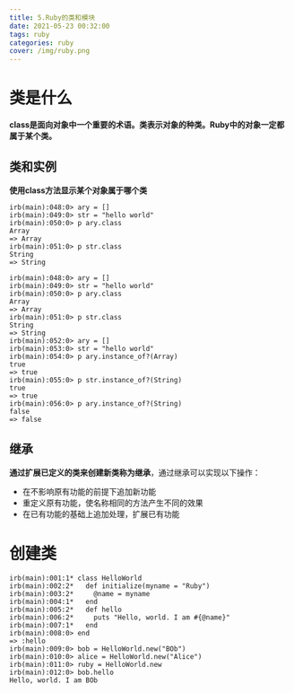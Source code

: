```yaml
---
title: 5.Ruby的类和模块
date: 2021-05-23 00:32:00
tags: ruby
categories: ruby
cover: /img/ruby.png
---
```


# 类是什么

**class是面向对象中一个重要的术语。类表示对象的种类。Ruby中的对象一定都属于某个类。**

## 类和实例

**使用class方法显示某个对象属于哪个类**

```shell
irb(main):048:0> ary = []
irb(main):049:0> str = "hello world"
irb(main):050:0> p ary.class
Array
=> Array
irb(main):051:0> p str.class
String
=> String
```

```shell
irb(main):048:0> ary = []
irb(main):049:0> str = "hello world"
irb(main):050:0> p ary.class
Array
=> Array
irb(main):051:0> p str.class
String
=> String
irb(main):052:0> ary = []
irb(main):053:0> str = "hello world"
irb(main):054:0> p ary.instance_of?(Array)
true
=> true
irb(main):055:0> p str.instance_of?(String)
true
=> true
irb(main):056:0> p ary.instance_of?(String)
false
=> false
```

## 继承

**通过扩展已定义的类来创建新类称为继承**，通过继承可以实现以下操作：

- 在不影响原有功能的前提下追加新功能
- 重定义原有功能，使名称相同的方法产生不同的效果
- 在已有功能的基础上追加处理，扩展已有功能

# 创建类

```shell
irb(main):001:1* class HelloWorld
irb(main):002:2*   def initialize(myname = "Ruby")
irb(main):003:2*     @name = myname
irb(main):004:1*   end
irb(main):005:2*   def hello
irb(main):006:2*     puts "Hello, world. I am #{@name}"
irb(main):007:1*   end
irb(main):008:0> end
=> :hello
irb(main):009:0> bob = HelloWorld.new("BOb")
irb(main):010:0> alice = HelloWorld.new("Alice")
irb(main):011:0> ruby = HelloWorld.new
irb(main):012:0> bob.hello
Hello, world. I am BOb
```

